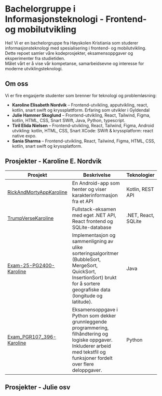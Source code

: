 # Bachelorgruppe i Informasjonsteknologi - Frontend- og mobilutvikling

Hei! Vi er en bachelorgruppe fra Høyskolen Kristiania som studerer informasjonsteknologi med spesialisering i frontend- og mobilutvikling.  
Dette repoet samler våre kodeprosjekter, eksamensoppgaver og eksperimenter fra studietiden.  
Målet vårt er å vise vår kompetanse, samarbeidsevne og interesse for moderne utviklingsteknologi.

## Om oss

Vi er fire engasjerte studenter som brenner for teknologi og problemløsning:

- **Karoline Elisabeth Nordvik** – Frontend-utvikling, apputvikling, react, kotlin, snart swift og kryssplattform. Erfaring som utvikler i Gyldendal
- **Julie Hammer Skoglund** – Frontend-utvikling, React, Tailwind, Figma, kotlin, HTML, CSS, Snart SWift, Java, Python, typescript.
- **Tiril Elida Nielsen** – Frontend-utvikling, React, Tailwind, Figma, Android utvikling: kotlin, HTML, CSS, Snart XCode: SWift & kryssplatform: react native expo. 
- **Sania Sharma** – Frontend-utvikling, React, Tailwind, Figma, HTML, CSS, kotlin, snart swift og kryssplatform.

## Prosjekter - Karoline E. Nordvik

| Prosjekt | Beskrivelse | Teknologier |
|-----------|--------------|--------------|
| [RickAndMortyAppKaroline](./RickAndMortyAppKaroline) | En Android-app som henter og viser karakterinformasjon fra et API | Kotlin, REST API |
| [TrumpVerseKaroline](./EksamenWebutviklingKaroline) | Fullstack-eksamen med eget .NET API, React frontend og SQLite-database | .NET, React, SQLite |
| [Exam-25-PG2400-Karoline](./Exam-25-PG2400-Karoline) | Implementasjon og sammenligning av ulike sorteringsalgoritmer (BubbleSort, MergeSort, QuickSort, InsertionSort) brukt for å sortere geografiske data (longitude og latitude). | Java |
| [Exam_PGR107_396-Karoline](./Exam_PGR107_396-Karoline) | Eksamensoppgave i Python som dekker grunnleggende programmering, filhåndtering og logiske oppgaver. Inkluderer arbeid med tekstfil og funksjoner fordelt over flere deloppgaver. | Python |


## Prosjekter - Julie osv

